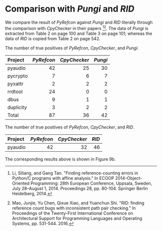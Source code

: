 # Comparison with *Pungi* and *RID*

We compare the result of *PyRefcon* against *Pungi* and *RID*
literally through the comparison with *CpyChecker*
in their papers [^pungi][^rid].
The data of *Pungi* is extracted from Table 2 on page 100 and Table 3 on page 101;
whereas the data of *RID* is copied from Table 2 on page 542.

[^pungi]: Li, Siliang, and Gang Tan. "Finding reference-counting errors in Python/C programs with affine analysis." In ECOOP 2014–Object-Oriented Programming: 28th European Conference, Uppsala, Sweden, July 28–August 1, 2014. Proceedings 28, pp. 80-104. Springer Berlin Heidelberg, 2014.

[^rid]: Mao, Junjie, Yu Chen, Qixue Xiao, and Yuanchun Shi. "RID: finding reference count bugs with inconsistent path pair checking." In Proceedings of the Twenty-First International Conference on Architectural Support for Programming Languages and Operating Systems, pp. 531-544. 2016.

The number of true positives of *PyRefcon*, *CpyChecker*, and *Pungi*.

| Project   | *PyRefcon* | *CpyChecker* | *Pungi* |
|:--------- | ----------:| ------------:| -------:|
| pyaudio   | 42         | 25           | 30      |
| pycrypto  | 7          | 6            | 7       |
| pyxattr   | 2          | 2            | 2       |
| rrdtool   | 24         | 0            | 0       |
| dbus      | 9          | 1            | 1       |
| duplicity | 3          | 2            | 2       |
| Total     | 87         | 36           | 42      |

The number of true positives of *PyRefcon*, *CpyChecker*, and *RID*.

| Project   | *PyRefcon* | *CpyChecker* | *RID*   |
|:--------- | ----------:| ------------:| -------:|
| pyaudio   | 42         | 32           | 46      |

The corresponding results above is shown in Figure 9b.
